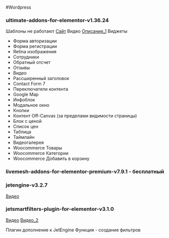 #Wordpress 

### ultimate-addons-for-elementor-v1.36.24
Шаблоны не работают
[Сайт](https://ultimateelementor.com/)
Видео [Описание_1](https://www.youtube.com/watch?v=xP_llOGVCj4&t=34s)
Виджеты
- Форма авторизации
- Форма регистрации
- Retina изображения
- Сотрудники
- Обратный отсчет
- Отзывы
- Видео
- Рассширенный заголовок
- Contact Form 7
- Переключатели контента
- Google Map
- Инфоблок
- Модальное окно
- Кнопки
- Контент Off-Canvas (за пределами видимости страницы)
- Блок с ценой
- Список цен
- Таблица
- Таймлайн
- Видеогалерея
- Woocommerce Товары
- Woocommerce Категории
- Woocommerce Добавить в корзину

### livemesh-addons-for-elementor-premium-v7.9.1 - бесплатный
### jetengine-v3.2.7
[Видео]()
### jetsmartfilters-plugin-for-elementor-v3.1.0

[Видео](https://www.youtube.com/watch?v=uJ2efTTaxD8) [Видео_2](https://www.youtube.com/watch?v=YiEldPRQccQ&t=18s)

Плагин дополнение к JetEngine
Функция - создание фильтров

